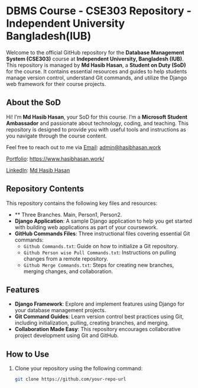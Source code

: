 # DBMS Course - CSE303 Repository - Independent University Bangladesh(IUB)

Welcome to the official GitHub repository for the **Database Management System (CSE303)** course at **Independent University, Bangladesh (IUB)**. This repository is managed by **Md Hasib Hasan**, a **Student on Duty (SoD)** for the course. It contains essential resources and guides to help students manage version control, understand Git commands, and utilize the Django web framework for their course projects.

## About the SoD

Hi! I’m **Md Hasib Hasan**, your SoD for this course. I’m a **Microsoft Student Ambassador** and passionate about technology, coding, and teaching. This repository is designed to provide you with useful tools and instructions as you navigate through the course content. 

Feel free to reach out to me via 
[Email](mailto:your-email@example.com): admin@hasibhasan.work

[Portfolio](https://www.hasibhasan.work/): https://www.hasibhasan.work/

[LinkedIn](https://www.linkedin.com/in/md-hasib-hasan-982a5523b/): [Md Hasib Hasan](https://www.linkedin.com/in/md-hasib-hasan-982a5523b/)

## Repository Contents

This repository contains the following key files and resources:

- ** Three Branches. Main, Person1, Person2.
- **Django Application**: A sample Django application to help you get started with building web applications as part of your coursework.
- **GitHub Commands Files**: Three instructional files covering essential Git commands:
  - `Github Commands.txt`: Guide on how to initialize a Git repository.
  - `Github Person wise Pull Commands.txt`: Instructions on pulling changes from a remote repository. 
  - `Github Merge Commands.txt`: Steps for creating new branches, merging changes, and collaboration.

## Features

- **Django Framework**: Explore and implement features using Django for your database management projects.
- **Git Command Guides**: Learn version control best practices using Git, including initialization, pulling, creating branches, and merging.
- **Collaboration Made Easy**: This repository encourages collaborative project development using Git and GitHub.

## How to Use

1. Clone your repository using the following command:
   ```bash
   git clone https://github.com/your-repo-url
